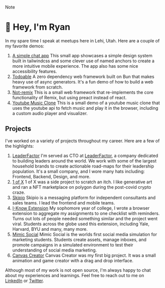 > [!NOTE]
> # 👋 Hey, I'm Ryan
>
> In my spare time I speak at meetups here in Lehi, Utah. Here are a couple of my favorite demos:
> 1. [A simple chat app](https://github.com/Synvox/remix-chat-sse)
     This small app showcases a simple design system built in tailwindcss and some clever use of named anchors to create a more intuitive mobile experience. The app also has some nice accessibility features.
> 2. [Todoable](https://github.com/Synvox/todoable)
     A zero dependency web framework built on Bun that makes heavy use of async generators. It's a fun demo of how to build a web framework from scratch.
> 3. [Not-remix](https://github.com/Synvox/not-remix)
     This is a small web framework that re-implements the core functionality of Remix, but using preact instead of react.
> 4. [Youtube Music Clone](https://github.com/Synvox/youtube-music-demo)
     This is a small demo of a youtube music clone that uses the youtube api to fetch music and play it in the browser, including a custom audio player and visualizer.
     
 ## Projects
 I've worked on a variety of projects throughout my career. Here are a few of the highlights:
 1. [LeaderFactor](https://leaderfactor.app)
    I'm served as CTO at [LeaderFactor](https://leaderfactor.com), a company dedicated to building leaders around the world. We work with some of the largest household brands to create actionable road-maps for their leadership population. It's a small company, and I wore many hats including: Frontend, Backend, Design, and more.
 2. [1 of X](https://web.archive.org/web/20230327061512/https://1ofx.net/)
    1 of X was a side project to scratch an itch. I like generative art and ran a NFT marketplace on polygon during the post-covid crypto craze.
3. [Skipio](https://app.skipio.com)
  Skipio is a messaging platform for independent consultants and sales teams. I lead the frontend and mobile teams.
4. [I-Know Extension](https://chromewebstore.google.com/detail/i-know/oobphcndhljfbmllppplinbdagpnfbjp?hl=en-US)
   My sophomore year of college, I wrote a browser extension to aggregate my assignments to one checklist with reminders. Turns out lots of people needed something similar and the project went viral. Students across the globe used this extension, including Yale, Harvard, BYU and many, many more.
5. [Mimic Social](https://www.stukent.com/higher-ed/mimic-social/)
   Mimic Social is the worlds first social media simulation for marketing students. Students create assets, manage inboxes, and promote campaigns in a simulated environment to test their understanding of social media marketing.
6. [Canvas Creator](https://web.archive.org/web/20120221014722/http://canvascreator.net/)
   Canvas Creator was my first big project. It was a small animation and game creator with a drag and drop interface. 
 
 Although most of my work is not open source, I'm always happy to chat about my experiences and learnings. Feel free to reach out to me on [LinkedIn](https://www.linkedin.com/in/ryan-allred/) or [Twitter](https://x.com/ryannallred).

 
